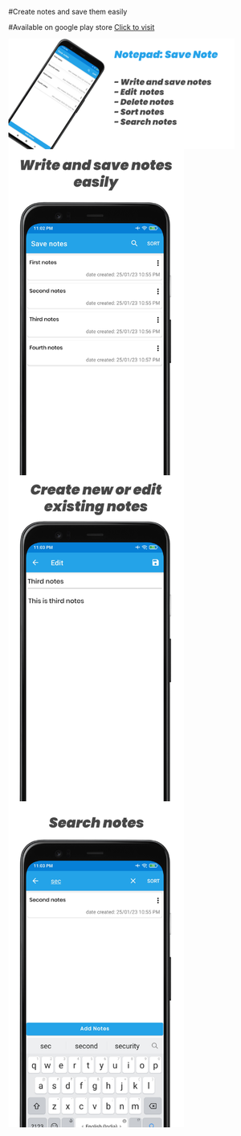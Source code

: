 #Create notes and save them easily

#Available on google play store
<a href="https://play.google.com/store/apps/details?id=com.codechakra.notepad">Click to visit</a>

<p style="display:flex;
	flex-direction:column;">
  <img src="./screenshots/notepad banner.png" width="450" title="hover text">
  <img src="./screenshots/create notes.png" width="350" title="hover text">
  <img src="./screenshots/edit notes.png" width="350" title="hover text">
  <img src="./screenshots/search notes.png" width="350" title="hover text">

</p>


